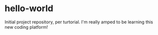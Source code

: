 # hello-world
Initial project repository, per turtorial.
I'm really amped to be learning this new coding platform!
